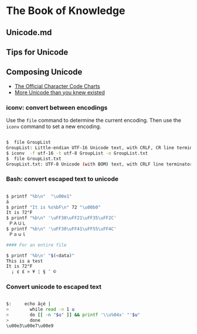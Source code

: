 # The Book of Knowledge

## Unicode.md

## Tips for Unicode

## Composing Unicode

* [The Official Character Code Charts](https://www.unicode.org/charts/)
* [More Unicode than you knew existed](file:///usr/share/X11/locale/en_US.UTF-8/Compose)

### iconv: convert between encodings

Use the ```file``` command to determine the current encoding.  Then use the ```iconv``` command to set a new encoding.

``` bash

$  file GroupList
GroupList: Little-endian UTF-16 Unicode text, with CRLF, CR line terminators
$ iconv  -f utf-16 -t utf-8 GroupList -o GroupList.txt
$  file GroupList.txt
GroupList.txt: UTF-8 Unicode (with BOM) text, with CRLF line terminators)

```

### Bash: convert escaped text to unicode

``` bash

$ printf "%b\n"  "\u00e1"
á
$ printf "It is %s%bF\n" 72 "\u00b0"
It is 72°F
$ printf "%b\n" '\uFF30\uFF21\uFF35\uFF2C'
 ＰＡＵＬ
$ printf "%b\n" '\uFF30\uFF41\uFF55\uFF4C'
 Ｐａｕｌ

#### For an entire file

$ printf '%b\n' "$(<data)"
This is a test
It is 72°F
  ¡ ¢ £ ¤ ¥ ¦ § ¨ ©

```

### Convert unicode to escaped text

``` bash

$:     echo ãçé |
>        while read -n 1 u
>        do [[ -n "$u" ]] && printf '\\u%04x' "'$u"
>        done
\u00e3\u00e7\u00e9

```

[//]: # ( vim: set ai et nu sts=2 sw=2 ts=2 tw=78 filetype=markdown :)
